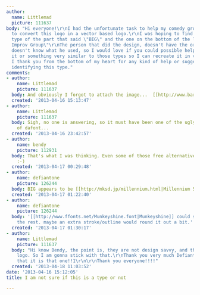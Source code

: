 ```yaml
---
author:
  name: Littlemad
  picture: 111637
body: "Hi everyone!\r\nI had the unfortunate task to help my comedy group in trying
  to convert this logo in a vector based logo.\r\nI was hoping to find the original
  type of the part that said \"BIG\" and the one on the bottom of the logo \"Barcelona
  Improv Group\"\r\nThe person that did the design, doesn't have the originals, and
  doesn't know what he used, so I would love if you could possible help me in find
  it or something very similar to those types so I can recreate it in vectorial.\r\n\r\nAnd
  I thank you from the bottom of my heart for any kind of help or suggestion about
  identifying this type."
comments:
- author:
    name: Littlemad
    picture: 111637
  body: And obviously I forgot to attach the image...  [[http://www.barcelonaimprovgroup.com/wp-content/uploads/2012/08/BIG-Logo.jpg]]
  created: '2013-04-16 15:13:47'
- author:
    name: Littlemad
    picture: 111637
  body: Sigh, no one is answering, so it must have been one of the ugly font ones
    of dafont...
  created: '2013-04-16 23:42:57'
- author:
    name: bendy
    picture: 112931
  body: That's what I was thinking. Even some of those free alternatives are better
    :-)
  created: '2013-04-17 00:29:48'
- author:
    name: defiantone
    picture: 126244
  body: BIG appears to be [[http://mksd.jp/millennium.html|Millennium 5 Lines]]
  created: '2013-04-17 01:22:40'
- author:
    name: defiantone
    picture: 126244
  body: '[[http://www.ffonts.net/Munkeyshine.font|Munkeyshine]] could suffice for
    the rest. maybe an extra stroke/outline would round it out a bit.'
  created: '2013-04-17 01:30:17'
- author:
    name: Littlemad
    picture: 111637
  body: "Hi know Bendy, the point is, they are not design savvy, and they love that
    logo. So I am gonna stick with that.\r\nThank you very much Defiantone! it looks
    that it is that one!!1\r\n\r\nThank you everyone!!!!"
  created: '2013-04-18 11:03:52'
date: '2013-04-16 15:12:05'
title: I am not sure if this is a type or not

---
```

